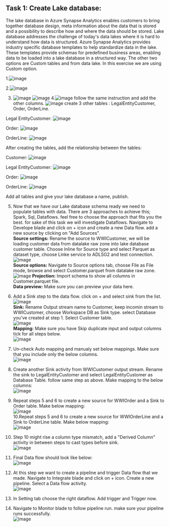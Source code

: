 

## Task 1: Create Lake database:
The lake database in Azure Synapse Analytics enables customers to bring together database design, meta information about the data that is stored and a possibility to describe how and where the data should be stored. Lake database addresses the challenge of today's data lakes where it is hard to understand how data is structured. Azure Synapse Analytics provides industry specific database templates to help standardize data in the lake. These templates provide schemas for predefined business areas, enabling data to be loaded into a lake database in a structured way. The other two options are Custom tables and from data lake. In this exercise we are using Custom option.

1.![image](https://user-images.githubusercontent.com/31285245/188736679-cc6b97b4-778e-4f4c-8769-b54371cc2edb.png)

2.![image](https://user-images.githubusercontent.com/31285245/188736852-18b23942-4726-4e64-b617-54c358d19208.png)

  
3. ![image](https://user-images.githubusercontent.com/31285245/188737132-5de8b581-8ddf-4497-95c3-1b72e0f8f401.png)
   ![image](https://user-images.githubusercontent.com/31285245/188737450-f5c69a80-04ee-44fa-9805-e926cfedc172.png)
4.![image](https://user-images.githubusercontent.com/31285245/188737830-feab80a7-4d8f-4df0-a1dd-bc0f12eb401b.png)
 follow the same instruction and add the other columns. 
 ![image](https://user-images.githubusercontent.com/31285245/188739289-3ee064a6-3b94-486d-8b80-34e795a21b0c.png)
create 3 other tables : LegalEntityCustomer, Order, OrderLine. 

  Legal EntityCustomer: 
![image](https://user-images.githubusercontent.com/31285245/188739647-40271876-9957-45d8-a1a3-60e7261222b8.png)

Order: 
![image](https://user-images.githubusercontent.com/31285245/188739748-e362bc3c-55ee-4c4f-9e0e-7f5cdc5ab600.png)

OrderLine:
![image](https://user-images.githubusercontent.com/31285245/188739878-56605b26-0bc9-4c6f-a947-6525926cdde0.png)

After creating the tables, add the relationship between the tables: 

  Customer:
![image](https://user-images.githubusercontent.com/31285245/188743616-0e656bdc-80d5-47d6-b464-c7119eee9e75.png)

Legal EntityCustomer: 
![image](https://user-images.githubusercontent.com/31285245/188744019-0ccefa8d-b7b4-401c-ac60-fe272249e5cb.png)

Order:
![image](https://user-images.githubusercontent.com/31285245/188744162-44e0c417-5815-4fd6-81db-b082b71567b7.png)

OrderLine:
![image](https://user-images.githubusercontent.com/31285245/188744275-b039244d-1846-43a8-b931-e9aaf8b6ac1c.png)

Add all tables and give your lake database a name, publish.
 
5. Now that we have our Lake database schema ready we need to populate tables with data. There are 3 approaches to achieve this; Spark, Sql, Dataflows. feel free to choose the approach that fits you the best. for sake of this task we will investigate Dataflows. Navigate to Develope blade and click on + icon and create a new Data flow. add a new source by clicking on "Add Sources".  
**Source settings:** Rename the source to WWICustomer, we will be loading customer data from datalake raw zone into lake database customer table. Choose Inline for Source type and select Parquet as dataset type, choose Linke service to ADLSG2 and test connection. ![image](https://user-images.githubusercontent.com/40135849/174074353-8b77d17b-0f57-4c94-bf2a-34077b4c6d02.png)  
**Source options:** Navigate to Source options tab, choose File as File mode, browse and select Customer.parquet from datalake raw zone. 
![image](https://user-images.githubusercontent.com/31285245/188633394-19e9f965-9c9d-497b-a682-fbd94c17f704.png)
**Projection:** Import schema to show all columns in Customer.parquet file.  
**Data preview:** Make sure you can preview your data here.  
6. Add a Sink step to the data flow. click on + and select sink from the list.  
![image](https://user-images.githubusercontent.com/40135849/174098977-73939afd-c021-470e-a3a9-6173e12108cb.png)  
**Sink:** Rename Output stream name to Customer, keep incomin stream to WWICustomer, choose Workspace DB as Sink type. select Database you've created at step 1. Select Customer table.  
![image](https://user-images.githubusercontent.com/40135849/174099972-ec67f719-4c29-4439-b23a-3696f030807f.png)  
**Mapping:** Make sure you have Skip duplicate input and output columns tick for all steps below.  
![image](https://user-images.githubusercontent.com/40135849/174661898-2fd03b4e-4815-4ae5-8424-989bf9d6ed62.png)  
7. Un-check Auto mapping and manualy set below mappings. Make sure that you include only the below columns.  
![image](https://user-images.githubusercontent.com/40135849/174100629-ffc0bd83-5872-482b-a73b-b42b96f6828e.png)  
8. Create another Sink activity from WWICustomer output stream. Rename the sink to LegalEntityCustomer and select LegalEntityCustomer as Database Table. follow same step as above. Make mapping to the below columns:  
![image](https://user-images.githubusercontent.com/40135849/174661702-0a86c362-505f-43d6-8e57-4a4b5f894693.png)  
9. Repeat steps 5 and 6 to create a new source for WWIOrder and a Sink to Order table. Make below mapping:  
![image](https://user-images.githubusercontent.com/40135849/174102652-de37b284-c2c9-428a-83cd-2db5e6653091.png)  
10.Repeat steps 5 and 6 to create a new source for WWIOrderLine and a Sink to OrderLine table. Make below mapping:  
![image](https://user-images.githubusercontent.com/40135849/174103031-172200f2-1d95-4696-b710-a11b6d6440e0.png)  
11. Step 10 might rise a column type mismatch, add a "Derived Column" activity in between steps to cast types before sink.  
![image](https://user-images.githubusercontent.com/40135849/174663547-a38cc55e-d233-4944-9d4b-df482a7956d3.png)  
12. Final Data flow should look like below:   
![image](https://user-images.githubusercontent.com/31285245/187787039-d6af5541-2923-4226-943b-59cb61e7fd60.png)

13. At this step we want to create a pipeline and trigger Data flow that we made. Navigate to Integrate blade and click on + icon. Create a new pipeline. Select a Data flow activity.  
 ![image](https://user-images.githubusercontent.com/40135849/174104621-748a37dd-f35f-498e-9f7c-d7e15b7c2c18.png)    
14. In Setting tab choose the right dataflow. Add trigger and Trigger now.
15. Navigate to Monitor blade to follow pipeline run. make sure your pipeline runs successfully.  
![image](https://user-images.githubusercontent.com/40135849/174663010-0b0b4049-64f5-4a49-82a5-f73d83cb1916.png)





